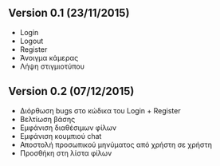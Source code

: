 ## Version 0.1 (23/11/2015)
 - Login
 - Logout
 - Register
 - Άνοιγμα κάμερας
 - Λήψη στιγμιοτύπου


## Version 0.2 (07/12/2015)
 - Διόρθωση bugs στο κώδικα του Login + Register
 - Βελτίωση βάσης
 - Εμφάνιση διαθέσιμων φίλων
 - Εμφάνιση κουμπιού chat
 - Αποστολή προσωπικού μηνύματος από χρήστη σε χρήστη
 - Προσθήκη στη λίστα φίλων
 
 
